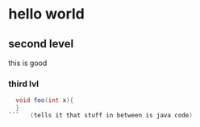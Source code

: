 # hello world

## second level
this is good

### third lvl

```java
  void foo(int x){
  }
```   (tells it that stuff in between is java code)
